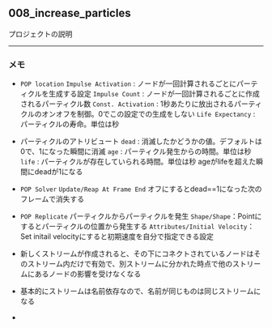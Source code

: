 ## 008_increase_particles
プロジェクトの説明

---
### メモ

- `POP location`
  `Impulse Activation` : ノードが一回計算されるごとにパーティクルを生成する設定
  `Impulse Count` : ノードが一回計算されるごとに作成されるパーティクル数
  `Const. Activation` : 1秒あたりに放出されるパーティクルのオンオフを制御。0でこの設定での生成をしない
  `Life Expectancy` : パーティクルの寿命。単位は秒

- パーティクルのアトリビュート
  `dead` : 消滅したかどうかの値。デフォルトは0で、1になった瞬間に消滅
  `age` : パーティクル発生からの時間。単位は秒
  `life` : パーティクルが存在していられる時間。単位は秒
  ageがlifeを超えた瞬間にdeadが1になる

- `POP Solver`
  `Update/Reap At Frame End`
  オフにするとdead==1になった次のフレームで消失する

- `POP Replicate`
  パーティクルからパーティクルを発生
  `Shape/Shape`：Pointにするとパーティクルの位置から発生する
  `Attributes/Initial Velocity`：Set initail velocityにすると初期速度を自分で指定できる設定

- 新しくストリームが作成されると、その下にコネクトされているノードはそのストリーム内だけで有効で、別ストリームに分かれた時点で他のストリームにあるノードの影響を受けなくなる

- 基本的にストリームは名前依存なので、名前が同じものは同じストリームになる

- 
